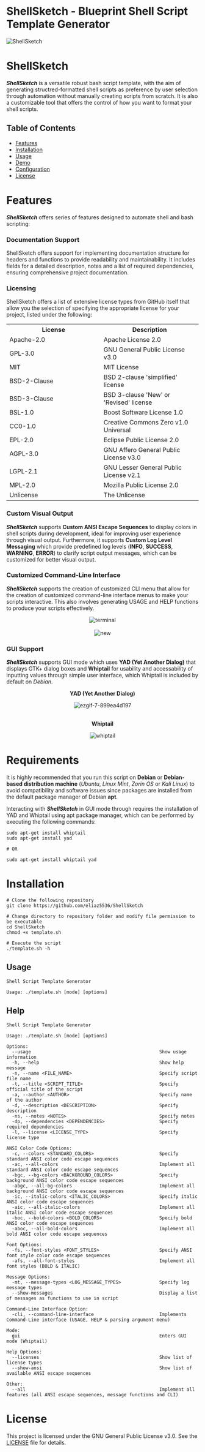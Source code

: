 # ShellSketch - Blueprint Shell Script Template Generator
![ShellSketch](https://github.com/eliaz5536/ShellSketch/assets/5835036/3c052d7c-4981-4159-8ca9-22b6bb8d0c85)

# ShellSketch
**_ShellSketch_** is a versatile robust bash script template, with the aim of generating structred-formatted shell scripts 
as preference by user selection through automation without manually creating scripts from scratch. It is also a customizable tool that offers the control of how you want to format your shell scripts.

## Table of Contents
- [Features](#features)
- [Installation](#installation)
- [Usage](#usage)
- [Demo](#demo)
- [Configuration](#configuration)
- [License](#license)

# Features
**_ShellSketch_** offers series of features designed to automate shell and bash scripting:

### **Documentation Support**
ShellSketch offers support for implementing documentation structure for headers and functions to provide readability and maintainability. It includes fields for a detailed description, notes and a list of required dependencies, ensuring comprehensive project documentation.

### **Licensing** 
ShellSketch offers a list of extensive license types from GitHub itself that allow you the selection of specifying the appropriate license for your project, listed under the following:

<table align="center">
 <tr>
  <th width="500px">License</th>
  <th width="500px">Description</th>
 </tr>
 <tr>
  <td>Apache-2.0</td>
  <td>Apache License 2.0</td>
 </tr>
 <tr>
  <td>GPL-3.0</td>
  <td>GNU General Public License v3.0</td>
 </tr>
 <tr>
  <td>MIT</td>
  <td>MIT License</td>
 </tr>
 <tr>
  <td>BSD-2-Clause</td>
  <td>BSD 2-clause 'simplified' license</td>
 </tr>
 <tr>
  <td>BSD-3-Clause</td>
  <td>BSD 3-clause 'New' or 'Revised' license</td>
 </tr>
 <tr>
  <td>BSL-1.0</td>
  <td>Boost Software License 1.0</td>
 </tr>
 <tr>
  <td>CC0-1.0</td>
  <td>Creative Commons Zero v1.0 Universal</td>
 </tr>
 <tr>
  <td>EPL-2.0</td>
  <td>Eclipse Public License 2.0</td>
 </tr>
 <tr>
  <td>AGPL-3.0</td>
  <td>GNU Affero General Public License v3.0</td>
 </tr>
 <tr>
  <td>LGPL-2.1</td>
  <td>GNU Lesser General Public License v2.1</td>
 </tr>
 <tr>
  <td>MPL-2.0</td>
  <td>Mozilla Public License 2.0</td>
 </tr>
 <tr>
  <td>Unlicense</td>
  <td>The Unlicense</td>
 </tr> 
</table>

### **Custom Visual Output**
**_ShellSketch_** supports **Custom ANSI Escape Sequences** to display colors in shell scripts during development, ideal for improving user experience through visual output. Furthermore, it supports **Custom Log Level Messaging** which provide predefined log levels (**INFO**, **SUCCESS**, **WARNING**, **ERROR**) to clarify script output messages, which can be customized for better visual output.

### **Customized Command-Line Interface**
**_ShellSketch_** supports the creation of customized CLI menu that allow for the creation of customized command-line interface menus to make your scripts interactive. This also involves generating USAGE and HELP functions to produce your scripts effectively.

<div align="center">
 <img src="https://github.com/eliaz5536/ShellSketch/assets/5835036/7329aa49-7c60-4241-9323-2cc11440aa5b" alt="terminal" />
</div>

<br>

<div align="center">
 <img src="https://github.com/eliaz5536/ShellSketch/assets/5835036/2221b658-5354-49b0-ae53-d073fb85adaa" alt="new" />
</div>

### **GUI Support**
**_ShellSketch_** supports GUI mode which uses **YAD (Yet Another Dialog)** that displays GTK+ dialog boxes and **Whiptail** for usability and accessability of inputting values through simple user interface, which Whiptail is included by default on _Debian_.

<p align="center">
 <strong>YAD (Yet Another Dialog)</strong>
<p align="center"/>
<div align="center">
 <img src="https://github.com/eliaz5536/ShellSketch/assets/5835036/7b7fa045-5b85-446d-bfb6-9d498f8c7c3e" alt="ezgif-7-899ea4d197" />
</div>

<br>

<p align="center">
 <strong>Whiptail</strong>
<p align="center"/>
<div align="center">
  <img src="https://github.com/eliaz5536/ShellSketch/assets/5835036/afb4f3b6-416a-4235-899f-b6072c1b51d1" alt="whiptail" />
</div>

# Requirements
It is highly recommended that you run this script on **Debian** or **Debian-based distribution machine** (_Ubuntu_, _Linux Mint_, _Zorin OS_ or _Kali Linux_)
to avoid compatibility and software issues since packages are installed from the default package manager of Debian **apt**.

Interacting with **_ShellSketch_** in GUI mode through requires the installation of YAD and Whiptail using apt package manager, which can be performed by executing the following commands:
```
sudo apt-get install whiptail
sudo apt-get install yad

# OR

sudo apt-get install whiptail yad
```

# Installation
```
# Clone the following repository
git clone https://github.com/eliaz5536/ShellSketch

# Change directory to repository folder and modify file permission to be executable
cd ShellSketch
chmod +x template.sh

# Execute the script
./template.sh -h
```

## Usage
```
Shell Script Template Generator
 
Usage: ./template.sh [mode] [options]
```

## Help
```
Shell Script Template Generator
 
Usage: ./template.sh [mode] [options]
 
Options:
  --usage                                               Show usage information
  -h, --help                                            Show help message
  -n, --name <FILE_NAME>                                Specify script file name
  -t, --title <SCRIPT_TITLE>                            Specify official title of the script
  -a, --author <AUTHOR>                                 Specify name of the author
  -d, --description <DESCRIPTION>                       Specify description
  -ns, --notes <NOTES>                                  Specify notes
  -dp, --dependencies <DEPENDENCIES>                    Specify required dependencies
  -l, --license <LICENSE_TYPE>                          Specify license type
 
ANSI Color Code Options:
  -c, --colors <STANDARD_COLORS>                        Specify standard ANSI color code escape sequences
  -ac, --all-colors                                     Implement all standard ANSI color code escape sequences
  -bgc, --bg-colors <BACKGROUND_COLORS>                 Specify background ANSI color code escape sequences
  -abgc, --all-bg-colors                                Implement all background ANSI color code escape sequences
  -ic, --italic-colors <ITALIC_COLORS>                  Specify italic ANSI color code escape sequences
  -aic, --all-italic-colors                             Implement all italic ANSI color code escape sequences
  -boc, --bold-colors <BOLD_COLORS>                     Specify bold ANSI color code escape sequences
  -aboc, --all-bold-colors                              Implement all bold ANSI color code escape sequences
 
Font Options:
  -fs, --font-styles <FONT_STYLES>                      Specify ANSI font style color code escape sequences
  -afs, --all-font-styles                               Implement all font styles (BOLD & ITALIC)
 
Message Options:
  -mt, --message-types <LOG_MESSAGE_TYPES>              Specify log message types
  --show-messages                                       Display a list of messages as functions to use in script
 
Command-Line Interface Option:
  -cli, --command-line-interface                        Implements Command-Line interface (USAGE, HELP & parsing argument menu)
 
Mode:
  gui                                                   Enters GUI mode (Whiptail) 
 
Help Options:
  --licenses                                            Show list of license types
  --show-ansi                                           Show list of available ANSI escape sequences
 
Other:
  --all                                                 Implement all features (all ANSI escape sequences, message functions and CLI)

```

# License
This project is licensed under the GNU General Public License v3.0. See the [LICENSE](LICENSE) file for details.

